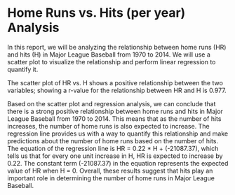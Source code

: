 # Home Runs vs. Hits (per year) Analysis

In this report, we will be analyzing the relationship between home runs (HR) and hits (H) in Major League Baseball from 1970 to 2014. We will use a scatter plot to visualize the relationship and perform linear regression to quantify it.

The scatter plot of HR vs. H shows a positive relationship between the two variables; showing a r-value for the relationship between HR and H is 0.977. 

Based on the scatter plot and regression analysis, we can conclude that there is a strong positive relationship between home runs and hits in Major League Baseball from 1970 to 2014. This means that as the number of hits increases, the number of home runs is also expected to increase. The regression line provides us with a way to quantify this relationship and make predictions about the number of home runs based on the number of hits. The equation of the regression line is HR = 0.22 * H + (-21087.37), which tells us that for every one unit increase in H, HR is expected to increase by 0.22. The constant term (-21087.37) in the equation represents the expected value of HR when H = 0. Overall, these results suggest that hits play an important role in determining the number of home runs in Major League Baseball.
